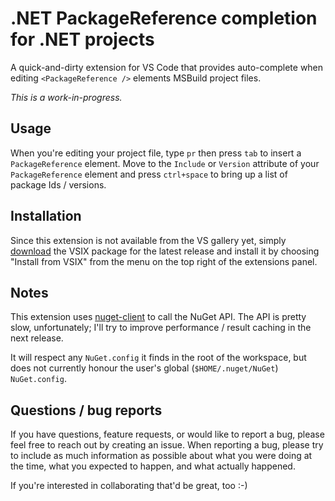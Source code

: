 # .NET PackageReference completion for .NET projects

A quick-and-dirty extension for VS Code that provides auto-complete when editing `<PackageReference />` elements MSBuild project files.

_This is a work-in-progress._

## Usage

When you're editing your project file, type `pr` then press `tab` to insert a `PackageReference` element. Move to the `Include` or `Version` attribute of your `PackageReference` element and press `ctrl+space` to bring up a list of package Ids / versions.

## Installation

Since this extension is not available from the VS gallery yet, simply [download](https://github.com/tintoy/dotnet-package-reference-completion/releases/latest) the VSIX package for the latest release and install it by choosing "Install from VSIX" from the menu on the top right of the extensions panel.

## Notes

This extension uses [nuget-client](https://www.npmjs.com/package/nuget-client) to call the NuGet API. The API is pretty slow, unfortunately; I'll try to improve performance / result caching in the next release.

It will respect any `NuGet.config` it finds in the root of the workspace, but does not currently honour the user's global (`$HOME/.nuget/NuGet`) `NuGet.config`.

## Questions / bug reports

If you have questions, feature requests, or would like to report a bug, please feel free to reach out by creating an issue. When reporting a bug, please try to include as much information as possible about what you were doing at the time, what you expected to happen, and what actually happened.

If you're interested in collaborating that'd be great, too :-)
